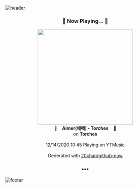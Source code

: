 ![header](https://capsule-render.vercel.app/api?type=wave&height=170&section=header&text=Hi.%20I'm%20SHIFT&fontColor=090707&fontAlignX=45&fontAlignY=65&fontSize=100)

<h3 align="center">🎵 Now Playing... 🎵</h3>
<p align="center">
  <a href="https://music.youtube.com/channel/UC_gksw7NEueO_u3lPL372hA">
    <img width="300" src="https://lh3.googleusercontent.com/VdVQQoVsiofNYplVyQSrAfKJdhkRdVy4OWiIY1mL54Eh4n4J0dk8XJ5VYeB4UHg2JeKrXyUFU2kimDQ">
  </a>
  <br>
  🎵&nbsp&nbsp&nbsp <b>Aimer(에메) - Torches</b> &nbsp&nbsp&nbsp🎵
  <br>
  on <b>Torches</b>
  
  <br />
  <br />
  12/14/2020 10:45 Playing on YTMusic
  <br />
  <br />
  Generated with <a href="https://github.com/20chan/github-now">20chan/github-now</a>
</p>

<h3 align="center">•••</h3>

![footer](https://capsule-render.vercel.app/api?type=wave&height=150&section=footer)
